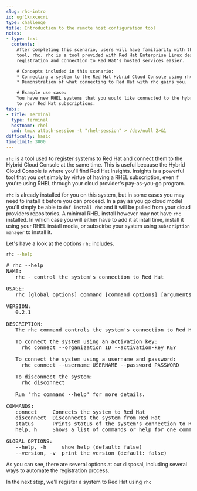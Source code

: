 ```yaml
---
slug: rhc-intro
id: ugf1knxcecri
type: challenge
title: Introduction to the remote host configuration tool
notes:
- type: text
  contents: |
    After completing this scenario, users will have familiarity with the remote host configuration
    tool, rhc. rhc is a tool provided with Red Hat Enterprise Linux designed to make system
    registration and connection to Red Hat's hosted services easier.

    # Concepts included in this scenario:
    * Connecting a system to the Red Hat Hybrid Cloud Console using rhc.
    * Demonstration of what connecting to Red Hat with rhc gains you.

    # Example use case:
    You have new RHEL systems that you would like connected to the hybrid cloud console and connected
    to your Red Hat subscriptions.
tabs:
- title: Terminal
  type: terminal
  hostname: rhel
  cmd: tmux attach-session -t "rhel-session" > /dev/null 2>&1
difficulty: basic
timelimit: 3000
---
```

`rhc` is a tool used to register systems to Red Hat and connect them to the Hybrid Cloud Console at the same time.  This is useful because the Hybrid Cloud Console is where you'll find Red Hat Insights.  Insights is a powerful tool that you get simply by virtue of having a RHEL subscription, even if you're using RHEL through your cloud provider's pay-as-you-go program.

`rhc` is already installed for you on this system, but in some cases you may need to install it before you can proceed.  In a pay as you go cloud model you'll simply be able to `dnf install rhc` and it will be pulled from your cloud providers repositories.  A minimal RHEL install however may not have `rhc` installed.  In which case you will either have to add it at intall time, install it using your RHEL install media, or subscirbe your system using `subscription manager` to install it.

Let's have a look at the options `rhc` includes.

```bash
rhc --help
```

<pre>
# rhc --help
NAME:
   rhc - control the system's connection to Red Hat

USAGE:
   rhc [global options] command [command options] [arguments...]

VERSION:
   0.2.1

DESCRIPTION:
   The rhc command controls the system's connection to Red Hat.

   To connect the system using an activation key:
     rhc connect --organization ID --activation-key KEY

   To connect the system using a username and password:
     rhc connect --username USERNAME --password PASSWORD

   To disconnect the system:
     rhc disconnect

   Run 'rhc command --help' for more details.

COMMANDS:
   connect     Connects the system to Red Hat
   disconnect  Disconnects the system from Red Hat
   status      Prints status of the system's connection to Red Hat
   help, h     Shows a list of commands or help for one command

GLOBAL OPTIONS:
   --help, -h     show help (default: false)
   --version, -v  print the version (default: false)
</pre>

As you can see, there are several options at our disposal, including several ways to automate the registration process.

In the next step, we'll register a system to Red Hat using `rhc`

